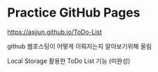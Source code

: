 # Practice GitHub Pages

https://asjjun.github.io/ToDo-List   

github 웹호스팅이 어떻게 이뤄지는지 알아보기위해 올림

Local Storage 활용한 ToDo List 기능 (미완성)
